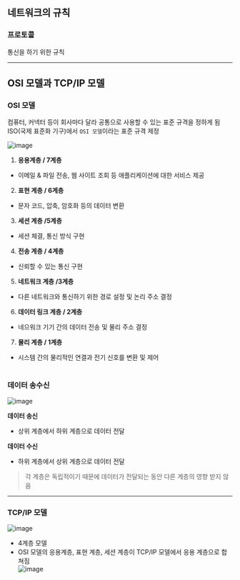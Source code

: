 ## 네트워크의 규칙
### 프로토콜
통신을 하기 위한 규칙

----
## OSI 모델과 TCP/IP 모델
### OSI 모델
컴퓨터, 커넥터 등이 회사마다 달라 공통으로 사용할 수 있는 표준 규격을 정하게 됨     
ISO(국제 표준화 기구)에서 `OSI 모델`이라는 표준 규격 제정       

![image](https://user-images.githubusercontent.com/44824456/134291381-ec50c0aa-24d0-4c0a-842d-77ef6479a1aa.png)

1. **응용계층 / 7계층**
  - 이메일 & 파일 전송, 웹 사이트 조회 등 애플리케이션에 대한 서비스 제공

2. **표현 계층 / 6계층**
  - 문자 코드, 압축, 암호화 등의 데이터 변환

3. **세션 계층 /5계층**
  - 세션 체결, 통신 방식 구현

4. **전송 계층 / 4계층**
  - 신뢰할 수 있는 통신 구현

5. **네트워크 계층 /3계층**
  - 다른 네트워크와 통신하기 위한 경로 설정 및 논리 주소 결정

6. **데이터 링크 계층 / 2계층**
  - 네으워크 기기 간의 데이터 전송 및 물리 주소 결정
  
7. **물리 계층 / 1계층** 
  - 시스템 간의 물리적인 연결과 전기 신호를 변환 및 제어

#

### 데이터 송수신      

![image](https://user-images.githubusercontent.com/44824456/134293448-72ec4250-df65-4827-be32-4f5b74b2deeb.png)

**데이터 송신**
- 상위 계층에서 하위 계층으로 데이터 전달

**데이터 수신**
- 하위 계층에서 상위 계층으로 데이터 전달

>각 계층은 독립적이기 때문에 데이터가 전달되는 동안 다른 계층의 영향 받지 않음

------
### TCP/IP 모델
![image](https://user-images.githubusercontent.com/44824456/134293955-28c536e1-9334-4052-b59a-e55a78424cf0.png)
- 4계층 모델
- OSI 모델의 응용계층, 표현 계층, 세션 계층이 TCP/IP 모델에서 응용 계층으로 합쳐짐    
![image](https://user-images.githubusercontent.com/44824456/134294299-905cd376-12c9-4789-be18-9b7ad9db0352.png)
